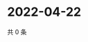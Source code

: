 # 2022-04-22

共 0 条

<!-- BEGIN WEIBO -->
<!-- 最后更新时间 Fri Apr 22 2022 14:07:20 GMT+0800 (China Standard Time) -->

<!-- END WEIBO -->
